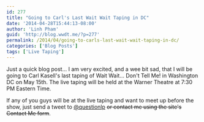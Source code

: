 ```yaml
---
id: 277
title: "Going to Carl's Last Wait Wait Taping in DC"
date: '2014-04-28T15:44:13-08:00'
author: 'Linh Pham'
guid: 'http://blog.wwdt.me/?p=277'
permalink: /2014/04/going-to-carls-last-wait-wait-taping-in-dc/
categories: ['Blog Posts']
tags: ['Live Taping']
---
```


Just a quick blog post... I am very excited, and a wee bit sad, that I will be going to Carl Kasell's last taping of Wait Wait... Don't Tell Me! in Washington DC on May 15th. The live taping will be held at the Warner Theatre at 7:30 PM Eastern Time.

If any of you guys will be at the live taping and want to meet up before the show, just send a tweet to [@questionlp](https://tweets.linh.social/) <del>or contact me using the site's Contact Me form</del>.
